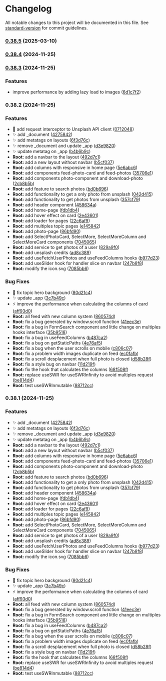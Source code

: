 # Changelog

All notable changes to this project will be documented in this file. See [standard-version](https://github.com/conventional-changelog/standard-version) for commit guidelines.

### [0.38.5](https://github.com/TomasCuevas/Visualizer/compare/v0.38.4...v0.38.5) (2025-03-10)

### [0.38.4](https://github.com/TomasCuevas/Visualizer/compare/v0.38.3...v0.38.4) (2024-11-25)

### [0.38.3](https://github.com/TomasCuevas/Visualizer/compare/v0.38.2...v0.38.3) (2024-11-25)


### Features

* improve performance by adding lazy load to images ([6d1c7f2](https://github.com/TomasCuevas/Visualizer/commit/6d1c7f27c14a47a8e1aecfe8f388155efe10ed6b))

### 0.38.2 (2024-11-25)


### Features

* :art: add request interceptor to Unsplash API client ([0712048](https://github.com/TomasCuevas/Visualizer/commit/07120488101892196f1f57e562be789f427159af))
* :sparkles: add _document ([4275842](https://github.com/TomasCuevas/Visualizer/commit/4275842b9dc246db6f8ed1711bdbf70d599644c1))
* :sparkles: add metatags on layouts ([6f3d76c](https://github.com/TomasCuevas/Visualizer/commit/6f3d76c263b2ec196c0821e5f10fced28c32497b))
* :sparkles: remove _document and update _app ([d3e9820](https://github.com/TomasCuevas/Visualizer/commit/d3e9820ee7b0bfb8b908dd9aa5082d1fecbfd807))
* :sparkles: update metatag on _app ([b4b6b9c](https://github.com/TomasCuevas/Visualizer/commit/b4b6b9c0936a0f99c597e94ae2a7eb2dff2ee2ff))
* **Root:** add a navbar to the layout ([492d7c1](https://github.com/TomasCuevas/Visualizer/commit/492d7c1de63c723926d27bdb1588b6e00f93ea10))
* **Root:** add a new layout without navbar ([b5cf037](https://github.com/TomasCuevas/Visualizer/commit/b5cf037ba8dae70d19c4e2f7994d571547cf28de))
* **Root:** add columns with responsive in home page ([5e6abc6](https://github.com/TomasCuevas/Visualizer/commit/5e6abc6f2541e6fa5bec5b233bbee2eb80aaa2d5))
* **Root:** add components feed-photo-card and feed-photos ([35706e1](https://github.com/TomasCuevas/Visualizer/commit/35706e13c149265e1ed4db917df1e2722f5cb1a9))
* **Root:** add components photo-component and download-photo ([2cb8b5b](https://github.com/TomasCuevas/Visualizer/commit/2cb8b5b3627b89ab3272d76da40f30cffd3a2596))
* **Root:** add feature to search photos ([bd0b696](https://github.com/TomasCuevas/Visualizer/commit/bd0b696493b677c1f4dcc49951a85f337b5ac995))
* **Root:** add functionality to get a only photo from unsplash ([042d415](https://github.com/TomasCuevas/Visualizer/commit/042d41596ae681213aacc95a9b422f2a65c1f5a6))
* **Root:** add functionality to get photos from unsplash ([357cf79](https://github.com/TomasCuevas/Visualizer/commit/357cf7966010b6a758f07804b0c965c8247a058d))
* **Root:** add header component ([458634a](https://github.com/TomasCuevas/Visualizer/commit/458634af81387272cd8ec8cd1d446170d8605e83))
* **Root:** add home-page ([fdb1db4](https://github.com/TomasCuevas/Visualizer/commit/fdb1db42c02c18a5a736103581d448410b8e344e))
* **Root:** add hover effect on card ([2e43601](https://github.com/TomasCuevas/Visualizer/commit/2e43601c26b2318179c723001838457cb43604a7))
* **Root:** add loader for pages ([22c6af9](https://github.com/TomasCuevas/Visualizer/commit/22c6af9bd438b0ca341e18e6aa050ab30ca291b3))
* **Root:** add multiples topic pages ([e145842](https://github.com/TomasCuevas/Visualizer/commit/e1458426e1583a18f7eb3dd6f4bed33db6eb0b3d))
* **Root:** add photo-page ([86bfd90](https://github.com/TomasCuevas/Visualizer/commit/86bfd9095ab03c0bd166de2c6457b3d3c989eb81))
* **Root:** add SelectPhotoCard, SelectMore, SelectMoreColumn and SelectMoreCard components ([7045065](https://github.com/TomasCuevas/Visualizer/commit/70450657049359a76343629ebc0c96de345c5e59))
* **Root:** add service to get photos of a user ([829a9f0](https://github.com/TomasCuevas/Visualizer/commit/829a9f0fff1d466d95a0f352174250172a99aa7f))
* **Root:** add unsplash credits ([ad8c389](https://github.com/TomasCuevas/Visualizer/commit/ad8c3896bd7bd7ea3082ca5173af8771d903cf0a))
* **Root:** add useFetchUserPhotos and useFeedColumns hooks ([b977d23](https://github.com/TomasCuevas/Visualizer/commit/b977d23763a71616c34afc81aa54f6533aa87cd2))
* **Root:** add useSlider hook for handler slice on navbar ([247b8f8](https://github.com/TomasCuevas/Visualizer/commit/247b8f8e97f3c00a56cb272189271150c2ce443d))
* **Root:** modify the icon.svg ([7085bb6](https://github.com/TomasCuevas/Visualizer/commit/7085bb68f066bb013c407a8e4f26e0e3a6a5afb3))


### Bug Fixes

* :bug: fix topic hero background ([80d21c4](https://github.com/TomasCuevas/Visualizer/commit/80d21c47a8e8df1d21640b2fae5fa8bd5bbb847c))
* :sparkles: update _app ([3c7b49c](https://github.com/TomasCuevas/Visualizer/commit/3c7b49ca4f329f4a75c64eabcf06c51d68ec856f))
* :zap: improve the performance when calculating the columns of card ([aff93d0](https://github.com/TomasCuevas/Visualizer/commit/aff93d0ae618fbb2eca267ee6053948b66965660))
* **Root:** all feed with new column system ([860574d](https://github.com/TomasCuevas/Visualizer/commit/860574dbec4a8f6cde5f94cdfe6ea39c431991f5))
* **Root:** fix a bug generated by  window.scroll function ([41eec3e](https://github.com/TomasCuevas/Visualizer/commit/41eec3e4a1b1055a00d905e69950d757555849d1))
* **Root:** fix a bug in FormSearch component and little change on multiples hooks interface ([35b9518](https://github.com/TomasCuevas/Visualizer/commit/35b95186a6c540fee9a258865f3ab542e5b6ce43))
* **Root:** fix a bug in useFeedColumns ([b487ca2](https://github.com/TomasCuevas/Visualizer/commit/b487ca206058bbdcf1714175430721671f3c7271))
* **Root:** fix a bug on getStaticPaths ([4e76af5](https://github.com/TomasCuevas/Visualizer/commit/4e76af5f580171cf831240fd55072cd6343940bc))
* **Root:** fix a bug when the user scrolls on mobile ([c806c07](https://github.com/TomasCuevas/Visualizer/commit/c806c073350981808b3ab47b102b4c5b53f92e74))
* **Root:** fix a problem width images duplicate on feed ([ec0fafb](https://github.com/TomasCuevas/Visualizer/commit/ec0fafb5a29e79797d29fcd28341ed0f7e2f945b))
* **Root:** fix a scroll desplacement when full photo is closed ([d58b28f](https://github.com/TomasCuevas/Visualizer/commit/d58b28ff21098d816b883ee31fd95e348951b25a))
* **Root:** fix a style bug on navbar ([11d219f](https://github.com/TomasCuevas/Visualizer/commit/11d219f2ec25622bddb43ac54da2db2adc92d618))
* **Root:** fix the hook that calculates the columns ([68f508f](https://github.com/TomasCuevas/Visualizer/commit/68f508f048ee6861a6abbf373ce08364cf583daf))
* **Root:** replace useSWR for useSWRInfinity to avoid multiples request ([be814d4](https://github.com/TomasCuevas/Visualizer/commit/be814d4a8435018fd494181126a3b5c84df9af78))
* **Root:** test useSWRInmutable ([88712cc](https://github.com/TomasCuevas/Visualizer/commit/88712ccf255a2b2561dc76d46522a7aacc664d34))

### 0.38.1 (2024-11-25)


### Features

* :sparkles: add _document ([4275842](https://github.com/TomasCuevas/Visualizer/commit/4275842b9dc246db6f8ed1711bdbf70d599644c1))
* :sparkles: add metatags on layouts ([6f3d76c](https://github.com/TomasCuevas/Visualizer/commit/6f3d76c263b2ec196c0821e5f10fced28c32497b))
* :sparkles: remove _document and update _app ([d3e9820](https://github.com/TomasCuevas/Visualizer/commit/d3e9820ee7b0bfb8b908dd9aa5082d1fecbfd807))
* :sparkles: update metatag on _app ([b4b6b9c](https://github.com/TomasCuevas/Visualizer/commit/b4b6b9c0936a0f99c597e94ae2a7eb2dff2ee2ff))
* **Root:** add a navbar to the layout ([492d7c1](https://github.com/TomasCuevas/Visualizer/commit/492d7c1de63c723926d27bdb1588b6e00f93ea10))
* **Root:** add a new layout without navbar ([b5cf037](https://github.com/TomasCuevas/Visualizer/commit/b5cf037ba8dae70d19c4e2f7994d571547cf28de))
* **Root:** add columns with responsive in home page ([5e6abc6](https://github.com/TomasCuevas/Visualizer/commit/5e6abc6f2541e6fa5bec5b233bbee2eb80aaa2d5))
* **Root:** add components feed-photo-card and feed-photos ([35706e1](https://github.com/TomasCuevas/Visualizer/commit/35706e13c149265e1ed4db917df1e2722f5cb1a9))
* **Root:** add components photo-component and download-photo ([2cb8b5b](https://github.com/TomasCuevas/Visualizer/commit/2cb8b5b3627b89ab3272d76da40f30cffd3a2596))
* **Root:** add feature to search photos ([bd0b696](https://github.com/TomasCuevas/Visualizer/commit/bd0b696493b677c1f4dcc49951a85f337b5ac995))
* **Root:** add functionality to get a only photo from unsplash ([042d415](https://github.com/TomasCuevas/Visualizer/commit/042d41596ae681213aacc95a9b422f2a65c1f5a6))
* **Root:** add functionality to get photos from unsplash ([357cf79](https://github.com/TomasCuevas/Visualizer/commit/357cf7966010b6a758f07804b0c965c8247a058d))
* **Root:** add header component ([458634a](https://github.com/TomasCuevas/Visualizer/commit/458634af81387272cd8ec8cd1d446170d8605e83))
* **Root:** add home-page ([fdb1db4](https://github.com/TomasCuevas/Visualizer/commit/fdb1db42c02c18a5a736103581d448410b8e344e))
* **Root:** add hover effect on card ([2e43601](https://github.com/TomasCuevas/Visualizer/commit/2e43601c26b2318179c723001838457cb43604a7))
* **Root:** add loader for pages ([22c6af9](https://github.com/TomasCuevas/Visualizer/commit/22c6af9bd438b0ca341e18e6aa050ab30ca291b3))
* **Root:** add multiples topic pages ([e145842](https://github.com/TomasCuevas/Visualizer/commit/e1458426e1583a18f7eb3dd6f4bed33db6eb0b3d))
* **Root:** add photo-page ([86bfd90](https://github.com/TomasCuevas/Visualizer/commit/86bfd9095ab03c0bd166de2c6457b3d3c989eb81))
* **Root:** add SelectPhotoCard, SelectMore, SelectMoreColumn and SelectMoreCard components ([7045065](https://github.com/TomasCuevas/Visualizer/commit/70450657049359a76343629ebc0c96de345c5e59))
* **Root:** add service to get photos of a user ([829a9f0](https://github.com/TomasCuevas/Visualizer/commit/829a9f0fff1d466d95a0f352174250172a99aa7f))
* **Root:** add unsplash credits ([ad8c389](https://github.com/TomasCuevas/Visualizer/commit/ad8c3896bd7bd7ea3082ca5173af8771d903cf0a))
* **Root:** add useFetchUserPhotos and useFeedColumns hooks ([b977d23](https://github.com/TomasCuevas/Visualizer/commit/b977d23763a71616c34afc81aa54f6533aa87cd2))
* **Root:** add useSlider hook for handler slice on navbar ([247b8f8](https://github.com/TomasCuevas/Visualizer/commit/247b8f8e97f3c00a56cb272189271150c2ce443d))
* **Root:** modify the icon.svg ([7085bb6](https://github.com/TomasCuevas/Visualizer/commit/7085bb68f066bb013c407a8e4f26e0e3a6a5afb3))


### Bug Fixes

* :bug: fix topic hero background ([80d21c4](https://github.com/TomasCuevas/Visualizer/commit/80d21c47a8e8df1d21640b2fae5fa8bd5bbb847c))
* :sparkles: update _app ([3c7b49c](https://github.com/TomasCuevas/Visualizer/commit/3c7b49ca4f329f4a75c64eabcf06c51d68ec856f))
* :zap: improve the performance when calculating the columns of card ([aff93d0](https://github.com/TomasCuevas/Visualizer/commit/aff93d0ae618fbb2eca267ee6053948b66965660))
* **Root:** all feed with new column system ([860574d](https://github.com/TomasCuevas/Visualizer/commit/860574dbec4a8f6cde5f94cdfe6ea39c431991f5))
* **Root:** fix a bug generated by  window.scroll function ([41eec3e](https://github.com/TomasCuevas/Visualizer/commit/41eec3e4a1b1055a00d905e69950d757555849d1))
* **Root:** fix a bug in FormSearch component and little change on multiples hooks interface ([35b9518](https://github.com/TomasCuevas/Visualizer/commit/35b95186a6c540fee9a258865f3ab542e5b6ce43))
* **Root:** fix a bug in useFeedColumns ([b487ca2](https://github.com/TomasCuevas/Visualizer/commit/b487ca206058bbdcf1714175430721671f3c7271))
* **Root:** fix a bug on getStaticPaths ([4e76af5](https://github.com/TomasCuevas/Visualizer/commit/4e76af5f580171cf831240fd55072cd6343940bc))
* **Root:** fix a bug when the user scrolls on mobile ([c806c07](https://github.com/TomasCuevas/Visualizer/commit/c806c073350981808b3ab47b102b4c5b53f92e74))
* **Root:** fix a problem width images duplicate on feed ([ec0fafb](https://github.com/TomasCuevas/Visualizer/commit/ec0fafb5a29e79797d29fcd28341ed0f7e2f945b))
* **Root:** fix a scroll desplacement when full photo is closed ([d58b28f](https://github.com/TomasCuevas/Visualizer/commit/d58b28ff21098d816b883ee31fd95e348951b25a))
* **Root:** fix a style bug on navbar ([11d219f](https://github.com/TomasCuevas/Visualizer/commit/11d219f2ec25622bddb43ac54da2db2adc92d618))
* **Root:** fix the hook that calculates the columns ([68f508f](https://github.com/TomasCuevas/Visualizer/commit/68f508f048ee6861a6abbf373ce08364cf583daf))
* **Root:** replace useSWR for useSWRInfinity to avoid multiples request ([be814d4](https://github.com/TomasCuevas/Visualizer/commit/be814d4a8435018fd494181126a3b5c84df9af78))
* **Root:** test useSWRInmutable ([88712cc](https://github.com/TomasCuevas/Visualizer/commit/88712ccf255a2b2561dc76d46522a7aacc664d34))

